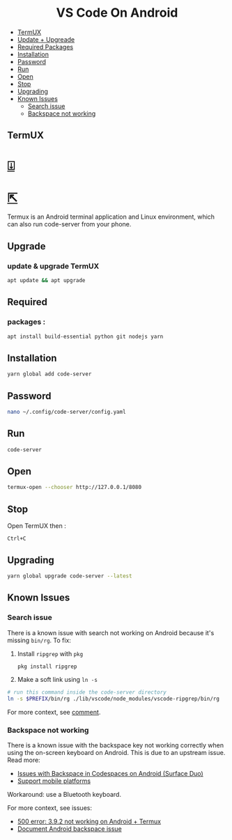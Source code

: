 <h1 align=center>VS Code On Android</h1>

<!-- START doctoc generated TOC please keep comment here to allow auto update -->
<!-- DON'T EDIT THIS SECTION, INSTEAD RE-RUN doctoc TO UPDATE -->


  - [TermUX](#termux)
  - [Update + Upgreade](#upgrade)
  - [Required Packages](#required)
  - [Installation](#installation)
  - [Password](#password)
  - [Run](#run)
  - [Open](#open)
  - [Stop](#stop)
  - [Upgrading](#upgrading)
  - [Known Issues](#known-issues)
    - [Search issue](#search-issue)
    - [Backspace not working](#backspace-not-working)

<!-- END doctoc generated TOC please keep comment here to allow auto update -->

## TermUX 
# [⍗](https://play.google.com/store/apps/details?id=com.termux)
# [⇱](https://f-droid.org/en/packages/com.termux)

Termux is an Android terminal application and Linux environment, which can also run code-server from your phone.

## Upgrade
### update & upgrade TermUX
```bash
apt update && apt upgrade
```

## Required
### packages : 
```bash
apt install build-essential python git nodejs yarn
```

## Installation
```bash
yarn global add code-server
```

## Password
```bash
nano ~/.config/code-server/config.yaml
```
## Run

```bash
code-server
```
## Open
```bash
termux-open --chooser http://127.0.0.1/8080
```
## Stop 
Open TermUX then :
```
Ctrl+C
```

## Upgrading

```bash
yarn global upgrade code-server --latest
```

## Known Issues

### Search issue

There is a known issue with search not working on Android because it's missing `bin/rg`. To fix:

1. Install `ripgrep` with `pkg`
   ```sh
   pkg install ripgrep
   ```
2. Make a soft link using `ln -s`

```sh
# run this command inside the code-server directory
ln -s $PREFIX/bin/rg ./lib/vscode/node_modules/vscode-ripgrep/bin/rg
```

For more context, see [comment](https://github.com/cdr/code-server/issues/1730#issuecomment-721515979).

### Backspace not working

There is a known issue with the backspace key not working correctly when using the on-screen keyboard on Android. This is due to an upstream issue. Read more:

- [Issues with Backspace in Codespaces on Android (Surface Duo)](https://github.com/microsoft/vscode/issues/107602)
- [Support mobile platforms](https://github.com/xtermjs/xterm.js/issues/1101)

Workaround: use a Bluetooth keyboard.

For more context, see issues:

- [500 error: 3.9.2 not working on Android + Termux](https://github.com/cdr/code-server/issues/3036)
- [Document Android backspace issue](https://github.com/cdr/code-server/issues/3079)
